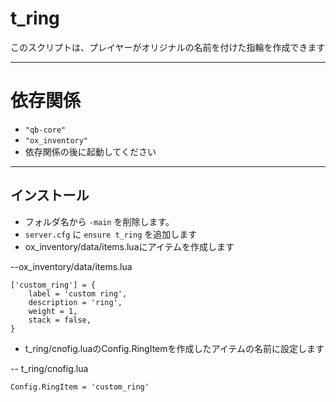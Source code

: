 # t_ring

このスクリプトは、プレイヤーがオリジナルの名前を付けた指輪を作成できます

------

# 依存関係
- `"qb-core"`
- `"ox_inventory"`
- 依存関係の後に起動してください

------

## インストール

- フォルダ名から `-main` を削除します。
- `server.cfg` に `ensure t_ring` を追加します
- ox_inventory/data/items.luaにアイテムを作成します

--ox_inventory/data/items.lua
```
['custom_ring'] = {
    label = 'custom ring',
    description = 'ring',
    weight = 1,
    stack = false,
}
```
- t_ring/cnofig.luaのConfig.RingItemを作成したアイテムの名前に設定します

-- t_ring/cnofig.lua
```
Config.RingItem = 'custom_ring'
```
